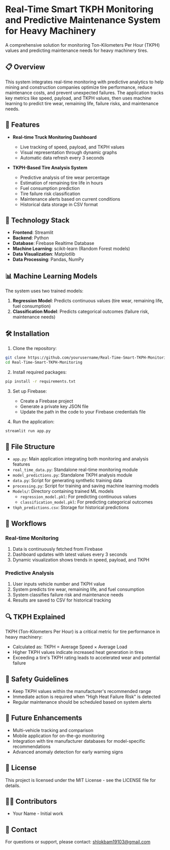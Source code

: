 # Real-Time Smart TKPH Monitoring and Predictive Maintenance System for Heavy Machinery

A comprehensive solution for monitoring Ton-Kilometers Per Hour (TKPH) values and predicting maintenance needs for heavy machinery tires.

## 📋 Overview

This system integrates real-time monitoring with predictive analytics to help mining and construction companies optimize tire performance, reduce maintenance costs, and prevent unexpected failures. The application tracks key metrics like speed, payload, and TKPH values, then uses machine learning to predict tire wear, remaining life, failure risks, and maintenance needs.

## 🚀 Features

- **Real-time Truck Monitoring Dashboard**
  - Live tracking of speed, payload, and TKPH values
  - Visual representation through dynamic graphs
  - Automatic data refresh every 3 seconds

- **TKPH-Based Tire Analysis System**
  - Predictive analysis of tire wear percentage
  - Estimation of remaining tire life in hours
  - Fuel consumption prediction
  - Tire failure risk classification
  - Maintenance alerts based on current conditions
  - Historical data storage in CSV format

## 🔧 Technology Stack

- **Frontend**: Streamlit
- **Backend**: Python
- **Database**: Firebase Realtime Database
- **Machine Learning**: scikit-learn (Random Forest models)
- **Data Visualization**: Matplotlib
- **Data Processing**: Pandas, NumPy

## 📊 Machine Learning Models

The system uses two trained models:
1. **Regression Model**: Predicts continuous values (tire wear, remaining life, fuel consumption)
2. **Classification Model**: Predicts categorical outcomes (failure risk, maintenance needs)

## 🛠️ Installation

1. Clone the repository:
```bash
git clone https://github.com/yourusername/Real-Time-Smart-TKPH-Monitoring.git
cd Real-Time-Smart-TKPH-Monitoring
```

2. Install required packages:
```bash
pip install -r requirements.txt
```

3. Set up Firebase:
   - Create a Firebase project
   - Generate a private key JSON file
   - Update the path in the code to your Firebase credentials file

4. Run the application:
```bash
streamlit run app.py
```

## 📂 File Structure

- `app.py`: Main application integrating both monitoring and analysis features
- `real_time_data.py`: Standalone real-time monitoring module
- `model_predictions.py`: Standalone TKPH analysis module
- `data.py`: Script for generating synthetic training data
- `processing.py`: Script for training and saving machine learning models
- `Models/`: Directory containing trained ML models
  - `regression_model.pkl`: For predicting continuous values
  - `classification_model.pkl`: For predicting categorical outcomes
- `tkph_predictions.csv`: Storage for historical predictions

## 🔄 Workflows

### Real-time Monitoring
1. Data is continuously fetched from Firebase
2. Dashboard updates with latest values every 3 seconds
3. Dynamic visualization shows trends in speed, payload, and TKPH

### Predictive Analysis
1. User inputs vehicle number and TKPH value
2. System predicts tire wear, remaining life, and fuel consumption
3. System classifies failure risk and maintenance needs
4. Results are saved to CSV for historical tracking

## 🔍 TKPH Explained

TKPH (Ton-Kilometers Per Hour) is a critical metric for tire performance in heavy machinery:
- Calculated as: TKPH = Average Speed × Average Load
- Higher TKPH values indicate increased heat generation in tires
- Exceeding a tire's TKPH rating leads to accelerated wear and potential failure

## 🚨 Safety Guidelines

- Keep TKPH values within the manufacturer's recommended range
- Immediate action is required when "High Heat Failure Risk" is detected
- Regular maintenance should be scheduled based on system alerts

## 🔮 Future Enhancements

- Multi-vehicle tracking and comparison
- Mobile application for on-the-go monitoring
- Integration with tire manufacturer databases for model-specific recommendations
- Advanced anomaly detection for early warning signs

## 📝 License

This project is licensed under the MIT License - see the LICENSE file for details.

## 👨‍💻 Contributors

- Your Name - Initial work

## 📧 Contact

For questions or support, please contact: shlokbam19103@gmail.com
